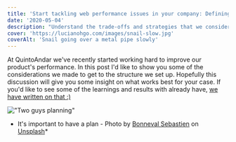 ```yaml
---
title: 'Start tackling web performance issues in your company: Defining a Structure'
date: '2020-05-04'
description: "Understand the trade-offs and strategies that we considered before starting to work on Web Performance"
cover: 'https://lucianohgo.com/images/snail-slow.jpg'
coverAlt: 'Snail going over a metal pipe slowly'
---
```


At QuintoAndar we've recently started working hard to improve our product's performance. In this post I'd like
to show you some of the considerations we made to get to the structure we set up. Hopefully this discussion will give you some insight on what works best for your case. If you'd like to see some of the learnings and results with already have, [we have written on that :)](/posts/avoid-losing-users-and-conversions)

!["Two guys planning"](/images/start-web-performance-plan.jpg "It's important to have a plan")
* It's important to have a plan - Photo by [Bonneval Sebastien](https://unsplash.com/@gentlestache?utm_source=unsplash&utm_medium=referral&utm_content=creditCopyText) on [Unsplash](https://unsplash.com/s/photos/user-experience?utm_source=unsplash&utm_medium=referral&utm_content=creditCopyText)*
